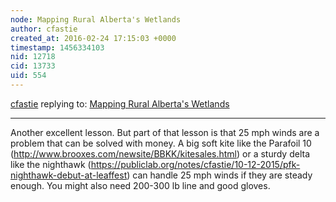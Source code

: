 ```yaml
---
node: Mapping Rural Alberta's Wetlands
author: cfastie
created_at: 2016-02-24 17:15:03 +0000
timestamp: 1456334103
nid: 12718
cid: 13733
uid: 554
---
```




[cfastie](../profile/cfastie) replying to: [Mapping Rural Alberta's Wetlands](../notes/Rural/02-22-2016/mapping-rural-alberta-s-wetlands)

----
Another excellent lesson. But part of that lesson is that 25 mph winds are a problem that can be solved with money. A big soft kite like the Parafoil 10 (http://www.brooxes.com/newsite/BBKK/kitesales.html) or a sturdy delta like the nighthawk (https://publiclab.org/notes/cfastie/10-12-2015/pfk-nighthawk-debut-at-leaffest) can handle 25 mph winds if they are steady enough. You might also need 200-300 lb line and good gloves.